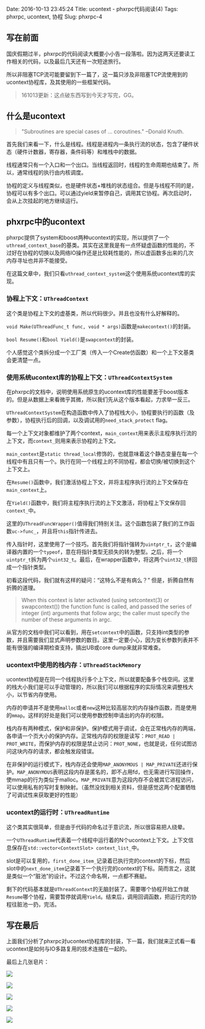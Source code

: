 Date: 2016-10-13 23:45:24
Title: ucontext - phxrpc代码阅读(4)
Tags: phxrpc, ucontext, 协程
Slug: phxrpc-4


## 写在前面

国庆假期过半，phxrpc的代码阅读大概要小小告一段落啦。因为这两天还要读工作相关的代码，以及最后几天还有一次短途旅行。

所以非阻塞TCP流可能要留到下一篇了，这一篇只涉及非阻塞TCP流使用到的ucontext协程库，及其使用的一些框架代码。

> 161013更新：这点破东西写到今天才写完，GG。

## 什么是ucontext

> "Subroutines are special cases of ... coroutines." –Donald Knuth.

首先我们来看一下，什么是线程。线程是进程内一条执行流的状态，包含了硬件状态（硬件计数器，寄存器，条件码等）和堆栈中的数据。

线程通常只有一个入口和一个出口。当线程返回时，线程的生命周期也结束了。所以，通常线程的执行由内核调度。

协程的定义与线程类似，也是硬件状态+堆栈的状态组合。但是与线程不同的是，协程可以有多个出口。可以通过yield来暂停自己，调用其它协程。再次启动时，会从上次挂起的地方继续运行。

## phxrpc中的ucontext

phxrpc提供了system和boost两种ucontext的实现，所以提供了一个`uthread_context_base`的基类。其实在这里我是有一点怀疑虚函数的性能的，不过好在协程的切换以及网络IO操作还是比较耗性能的，所以虚函数多出来的几次内存寻址也并非不能接受。

在这篇文章中，我们只看`uthread_context_system`这个使用系统ucontext库的实现。

### 协程上下文：`UThreadContext`

这个类是协程上下文的虚基类，所以代码很少。并且也没有什么好解释的。

`void Make(UThreadFunc_t func, void * args)`函数是`makecontext()`的封装。

`bool Resume()`和`bool Yield()`是`swapcontext`的封装。

个人感觉这个类拆分成一个工厂类（传入一个Create仿函数）和一个上下文基类会更清楚一点。

### 使用系统ucontext库的协程上下文：`UThreadContextSystem`

在phxrpc的文档中，说明使用系统原生的ucontext库的性能要差于boost版本的。但是从数据上来看微乎其微，所以我们先从这个版本看起，力求举一反三。

`UThreadContextSystem`在构造函数中传入了协程栈大小，协程要执行的函数（及参数），协程执行后的回调，以及调试用的`need_stack_protect` flag。

每一个上下文对象都维护了两个context，`main_context`用来表示主程序执行流的上下文，而`context_`则用来表示协程的上下文。

`main_context`是`static thread_local`修饰的，也就意味着这个静态变量在每一个线程中有且只有一个。执行在同一个线程上的不同协程，都会切换/被切换到这个上下文上。

在`Resume()`函数中，我们激活协程上下文，并将主程序执行流的上下文保存在`main_context`上。

在`Yield()`函数中，我们将主程序执行流的上下文激活，将协程上下文保存回`context_`中。

这里的`UThreadFuncWrapper()`值得我们特别关注。这个函数包装了我们的工作函数`uc->func_`，并且将`this`指针传进去。

传入指针时，这里使用了一个技巧。首先我们将指针强转为`uintptr_t`，这个是编译器内置的一个`typeof`，意在将指针类型无损失的转为整型。之后，将一个`uintptr_t`拆为两个`uint32_t`。最后，在wrapper函数中，将这两个`uint32_t`拼回成一个指针类型。

初看这段代码，我们就有这样的疑问：“这特么不是有病么？” 但是，折腾自然有折腾的道理。

>  When this context is later activated (using setcontext(3) or swapcontext()) the function func is called, and passed the series of integer (int) arguments that follow argc; the caller must specify the number of these arguments in argc.

从官方的文档中我们可以看到，用在`setcontext`中的函数，只支持int类型的参数，并且需要我们显式声明参数的数目。这里一定要小心，因为变长参数列表并不能有很强的编译期检查支持，搞出UB或core dump来就非常难查。

### ucontext中使用的栈内存：`UThreadStackMemory`

ucontext协程是在同一个线程执行多个上下文，所以就要配备多个栈空间。这里的栈大小我们是可以手动管理的，所以我们可以根据程序的实际情况来调整栈大小，以节省内存使用。

内存的申请并不是使用`malloc`或者`new`这种比较高层次的内存操作函数，而是使用的`mmap`。这样的好处是我们可以使用参数控制申请出的内存的权限。

栈内存有两种模式，保护和非保护。保护模式用于调试，会在正常栈内存的两端，各申请一个页大小的保护内存。正常栈内存的权限是读写：`PROT_READ | PROT_WRITE`，而保护内存的权限是禁止访问：`PROT_NONE`，也就是说，任何试图访问这块内存的请求，都会触发段错误。

在非保护的运行模式下，栈内存还会使用`MAP_ANONYMOUS | MAP_PRIVATE`还进行保护。`MAP_ANONYMOUS`表明这段内存是匿名的，即不占用fd，也无需进行写回操作，使mmap的行为类似于malloc。`MAP_PRIVATE`意为这段内存不会被其它进程访问，可以使用私有的写时复制映射。（虽然没找到相关资料，但是感觉这两个配置牺牲了可调试性来获取更好的性能）

### ucontext的运行时：`UThreadRuntime`

这个类其实很简单，但是由于代码的命名过于意识流，所以很容易把人绕晕。

一个`UThreadRuntime`代表着一个线程中运行着的N个ucontext上下文。上下文信息保存在`std::vector<ContextSlot> context_list_`中。

slot是可以复用的，`first_done_item_`记录着已执行完的context的下标，然后slot中的`next_done_item`记录着下一个执行完的context的下标。简而言之，这就是类似一个“脏池”的设计。不过这个命名啊，一点都不赛艇。

剩下的代码基本就是`UThreadContext`的无脑封装了。需要哪个协程开始工作就`Resume`哪个协程，需要暂停就调用`Yield`。结束后，调用回调函数，把运行完的协程往脏池一扔，完活。

## 写在最后

上面我们分析了phxrpc对ucontext协程库的封装，下一篇，我们就来正式看一看ucontext是如何与IO多路复用的技术连接在一起的。

最后上几张皂片：

![](http://wizmann-pic.qiniudn.com/16-10-13/31415098.jpg)

![](http://wizmann-pic.qiniudn.com/16-10-13/1208386.jpg)

![](http://wizmann-pic.qiniudn.com/16-10-13/97556242.jpg)

![](http://wizmann-pic.qiniudn.com/16-10-13/44196833.jpg)

![](http://wizmann-pic.qiniudn.com/16-10-13/20763058.jpg)
